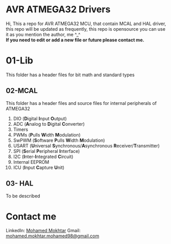 # AVR ATMEGA32 Drivers 

Hi, This a repo for AVR ATMEGA32 MCU, that contain MCAL and HAL driver, this repo will be updated as frequently, this repo is opensource you can use it as you mention the author, me ^_^  
**If you need to edit or add a new file or future please contact me.**


# 01-Lib

This folder has a header files for bit math and standard types

## 02-MCAL

This folder has a header files and source files for internal peripherals of ATMEGA32

 1. DIO (**D**igital **I**nput **O**utput)
 2. ADC (**A**nalog to **D**igital **C**onverter)
 3. Timers
 4. PWMs (**P**ulls **W**idth **M**odulation)
 5. SwPWM (**S**oftware **P**ulls **W**idth **M**odulation)
 6. USART (**U**niversal **S**ynchronous/**A**synchronous **R**eceiver/**T**ransmitter)
 7. SPI (**S**erial **P**eripheral **I**nterface)
 8. I2C (**I**nter-**I**ntegrated **C**ircuit)
 9. Internal EEPROM
 10. ICU (**I**nput **C**apture **U**nit) 

## 03- HAL

To be described
# Contact me

LinkedIn: [Mohamed Mokhtar](https://www.linkedin.com/in/mohamed-mokhtar-3a62381b4/)
Gmail: mohamed.mokhtar.mohamed98@gmail.com
